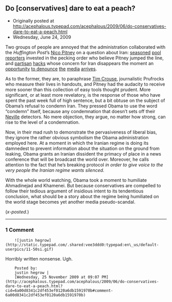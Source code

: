 ## Do [conservatives] dare to eat a peach?

 * Originally posted at http://acephalous.typepad.com/acephalous/2009/06/do-conservatives-dare-to-eat-a-peach.html
 * Wednesday, June 24, 2009



Two groups of people are annoyed that the administration collaborated with the _Huffington Post_’s [Nico Pitney](http://www.huffingtonpost.com/tag/iran-liveblogging) on a question about Iran: [seasoned](http://www.politico.com/blogs/bensmith/0609/A\_question\_from\_Huffington\_Post.html) [pool](http://www.politico.com/blogs/michaelcalderone/0609/Obama\_calls\_on\_HuffPost\_for\_Iran\_question.html) [reporters](http://voices.washingtonpost.com/roughsketch/2009/06/the\_president\_packs\_the\_press.html) invested in the pecking order who believe Pitney jumped the line, and [partisan](http://corner.nationalreview.com/post/?q=ZWU0YTZlNjcxN2EyZTVjMmFiZDAwMzk3OGJhMmQ4ZjM=) [hacks](http://hotair.com/archives/2009/06/24/obamateurism-of-the-day-63/) whose concern for Iran disappears the moment an [opportunity](http://wizbangblog.com/content/2009/06/24/wapos-dana-milbank-blasts-the-obama-show.php) [to denounce](http://cayankee.blogs.com/cayankee/2009/06/the-obama-news-conference-desperate-to-control-coverage-obama-plants-questions.html) [the](http://althouse.blogspot.com/2009/06/pitney-asked-his-arranged-question.html) [media](http://michellemalkin.com/2009/06/23/obama-hand-holds-huffington-post-blogger/) [arrives](http://pajamasmedia.com/instapundit/wp-content/themes/instapundit\_iran/images/permalink.gif).

As to the former, they are, to paraphrase [Tim Crouse](http://www.amazon.com/exec/obidos/ASIN/0812968204/diesekoschmar-20),
journalistic Prufrocks who measure their lives in handouts, and Pitney
had the audacity to receive more sooner than this collection of easy
tools thought prudent. More significant, or at least more revelatory,
is the response of those who have spent the past week full of high
sentence, but a bit obtuse on the subject of Obama’s refusal to condemn
Iran. They pressed Obama to use the word “condemn” itself, because any
condemnation that doesn’t sets off their [Neville](http://en.wikipedia.org/wiki/Neville\_Chamberlain) detectors. No mere objection, they argue, no matter how strong, can rise to the level of a condemnation.

Now, in their mad rush to demonstrate the pervasiveness of liberal
bias, they ignore the rather obvious symbolism the Obama administration
employed here. At a moment in which the Iranian regime is doing its
damnedest to prevent information about the situation on the ground from
leaking, Obama grants an Iranian dissident the primacy of place in a
news conference that will be broadcast the world over. Moreover, he
calls attention to the fact that he’s breaking protocol _in order to give voice to the very people the Iranian regime wants silenced_.

With the whole world watching, Obama took a moment to humiliate
Ahmadinejad and Khamenei. But because conservatives are compelled to
follow their tedious argument of insidious intent to its tendentious
conclusion, what should be a story about the regime being humiliated on
the world stage becomes yet another media pseudo-scandal.

(_x-posted._)

		

* * *

### 1 Comment 

		

                
[]()

	

		![justin hegrow](http://static.typepad.com/.shared:vee3ddd0:typepad:en\_us/default-userpics/11-50si.gif)
	

	

		

Horribly written nonsense. Ugh.

	

		Posted by:
		justin hegrow |
		[Wednesday, 25 November 2009 at 09:07 PM](http://acephalous.typepad.com/acephalous/2009/06/do-conservatives-dare-to-eat-a-peach.html?cid=6a00d8341c2df453ef0120a6db1591970b#comment-6a00d8341c2df453ef0120a6db1591970b)

		

        